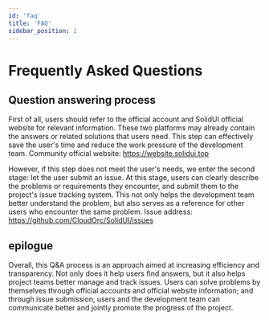 ```yaml
---
id: 'faq'
title: 'FAQ'
sidebar_position: 1
---
```


# Frequently Asked Questions

## Question answering process
First of all, users should refer to the official account and SolidUI official website for relevant information. These two platforms may already contain the answers or related solutions that users need. This step can effectively save the user's time and reduce the work pressure of the development team.
Community official website: https://website.solidui.top

However, if this step does not meet the user's needs, we enter the second stage: let the user submit an issue. At this stage, users can clearly describe the problems or requirements they encounter, and submit them to the project's issue tracking system. This not only helps the development team better understand the problem, but also serves as a reference for other users who encounter the same problem.
Issue address: https://github.com/CloudOrc/SolidUI/issues

## epilogue
Overall, this Q&A process is an approach aimed at increasing efficiency and transparency. Not only does it help users find answers, but it also helps project teams better manage and track issues. Users can solve problems by themselves through official accounts and official website information; and through issue submission, users and the development team can communicate better and jointly promote the progress of the project.